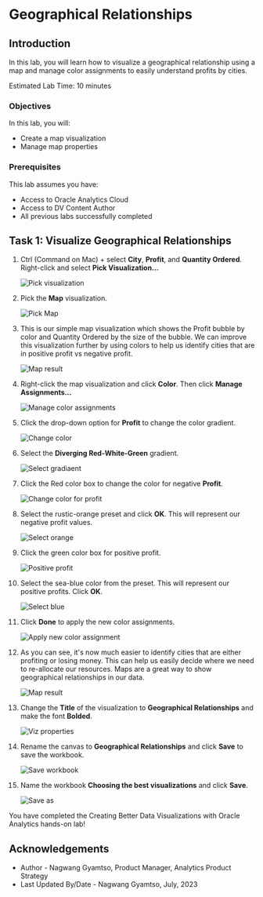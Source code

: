 # Geographical Relationships

## Introduction

In this lab, you will learn how to visualize a geographical relationship using a map and manage color assignments to easily understand profits by cities.

Estimated Lab Time: 10 minutes

### Objectives

In this lab, you will:
* Create a map visualization
* Manage map properties

### Prerequisites

This lab assumes you have:
* Access to Oracle Analytics Cloud
* Access to DV Content Author
* All previous labs successfully completed


## Task 1: Visualize Geographical Relationships

1. Ctrl (Command on Mac) + select **City**, **Profit**, and **Quantity Ordered**. Right-click and select **Pick Visualization...**

	![Pick visualization](images/pick-viz.png)

2. Pick the **Map** visualization.

	![Pick Map](images/pick-map.png)

3. This is our simple map visualization which shows the Profit bubble by color and Quantity Ordered by the size of the bubble. We can improve this visualization further by using colors to help us identify cities that are in positive profit vs negative profit.

	![Map result](images/default-map.png)

4. Right-click the map visualization and click **Color**. Then click **Manage Assignments...**

	![Manage color assignments](images/manage-assignments.png)

5. Click the drop-down option for **Profit** to change the color gradient.

	![Change color](images/change-profit-color.png)

6. Select the **Diverging Red-White-Green** gradient.

	![Select gradiaent](images/select-rwg.png)

7. Click the Red color box to change the color for negative **Profit**.

	![Change color for profit](images/profit-color.png)

8. Select the rustic-orange preset and click **OK**. This will represent our negative profit values.

	![Select orange](images/select-orange.png)

9. Click the green color box for positive profit.

	![Positive profit](images/positive-profit.png)

10. Select the sea-blue color from the preset. This will represent our positive profits. Click **OK**.

	![Select blue](images/select-blue.png)

11. Click **Done** to apply the new color assignments.

	![Apply new color assignment](images/apply-assignment.png)

12. As you can see, it's now much easier to identify cities that are either profiting or losing money. This can help us easily decide where we need to re-allocate our resources. Maps are a great way to show geographical relationships in our data.

	![Map result](images/map-result.png)

13. Change the **Title** of the visualization to **Geographical Relationships** and make the font **Bolded**.

	![Viz properties](images/viz-properties.png)

14. Rename the canvas to **Geographical Relationships** and click **Save** to save the workbook.

	![Save workbook](images/save-workbook.png)

15. Name the workbook **Choosing the best visualizations** and click **Save**.

	![Save as](images/save-as.png)

You have completed the Creating Better Data Visualizations with Oracle Analytics hands-on lab!


## Acknowledgements
* Author - Nagwang Gyamtso, Product Manager, Analytics Product Strategy
* Last Updated By/Date - Nagwang Gyamtso, July, 2023
